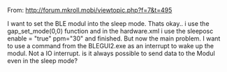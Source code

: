 From: http://forum.mkroll.mobi/viewtopic.php?f=7&t=495

I want to set the BLE modul into the sleep mode. Thats okay.. i use the gap_set_mode(0,0) function and in the hardware.xml 
i use the sleeposc enable = "true" ppm="30" and finished. But now the main problem. I want to use a command from the 
BLEGUI2.exe as an interrupt to wake up the modul. Not a IO interrupt. is it always possible to send data to the Modul 
even in the sleep mode?